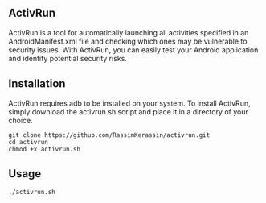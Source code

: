 ## ActivRun

ActivRun is a tool for automatically launching all activities specified in an AndroidManifest.xml file and checking which ones may be vulnerable to security issues. With ActivRun, you can easily test your Android application and identify potential security risks.

## Installation

ActivRun requires adb to be installed on your system.
To install ActivRun, simply download the activrun.sh script and place it in a directory of your choice.
```
git clone https://github.com/RassimKerassin/activrun.git
cd activrun
chmod +x activrun.sh
```

## Usage
```
./activrun.sh
```
